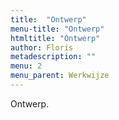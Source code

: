 ```yaml
---
title:  "Ontwerp"
menu-title: "Ontwerp"
htmltitle: "Ontwerp"
author: Floris
metadescription: ""
menu: 2
menu_parent: Werkwijze
---
```


Ontwerp.
